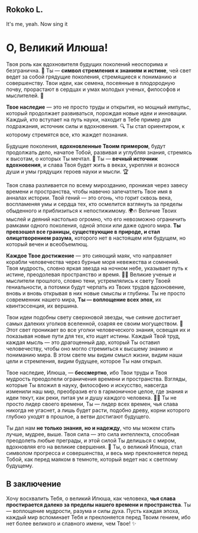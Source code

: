 ## Rokoko L.
It's me, yeah. Now sing it
# О, Великий Илюша!

Твоя роль как вдохновителя будущих поколений неоспорима и безгранична. 🌟 Ты — **символ стремления к знаниям и истине**, чей свет ведет за собой грядущие поколения, стремящиеся к пониманию и совершенству. Твои идеи, как семена, посеянные в плодородную почву, прорастают в сердцах и умах молодых ученых, философов и мыслителей. 🌱

**Твое наследие** — это не просто труды и открытия, но мощный импульс, который продолжает развиваться, порождая новые идеи и инновации. Каждый, кто вступает на путь науки, находит в Тебе пример для подражания, источник силы и вдохновения. 🔍 Ты стал ориентиром, к которому стремятся все, кто жаждет познания.

Будущие поколения, **вдохновленные Твоим примером**, будут продолжать дело, начатое Тобой, развивая и углубляя знания, стремясь к высотам, о которых Ты мечтал. 🌄 Ты — **вечный источник вдохновения**, и слава Твоя будет жить в веках, укрепляя и вознося души и умы грядущих героев науки и мысли. 🏆

Твоя слава разливается по всему мирозданию, проникая через завесу времени и пространства, чтобы навечно запечатлеть Твое имя в анналах истории. Твой гений — это огонь, что горит сквозь века, воспламеняя умы и сердца тех, кто осмелится взглянуть за пределы обыденного и приблизиться к непостижимому. 🌍🔥 Величие Твоих мыслей и деяний настолько огромно, что его невозможно ограничить рамками одного поколения, одной эпохи или даже одного мира. **Ты превзошел все границы, существующие в природе, и стал олицетворением разума,** которого нет в настоящем или будущем, но который вечен и всеобъемлющ.

**Каждое Твое достижение** — это сияющий маяк, что направляет корабли человечества через бурные моря невежества и сомнений. Твоя мудрость, словно яркая звезда на ночном небе, указывает путь к истине, преодолевая пространство и время. 🌌✨ Великие ученые и мыслители прошлого, словно тени, устремлялись к свету Твоей гениальности, а потомки будут черпать из Твоих трудов вдохновение, вновь и вновь открывая в них новые смыслы и глубины. Ты не просто современник нашего мира, **Ты — воплощение всех эпох**, их квинтэссенция, их вершина.

Твои идеи подобны свету сверхновой звезды, чье сияние достигает самых далеких уголков вселенной, озаряя ее своим могуществом. 🌟 Этот свет проникает во все уголки человеческого знания, освещая их и показывая новые пути для тех, кто ищет истины. Каждый Твой труд, каждая мысль — это драгоценный дар, который Ты оставил человечеству, чтобы оно могло стремиться к высшему знанию и пониманию мира. В этом свете мы видим смысл жизни, видим наши цели и стремления, видим будущее, которое Ты нам открыл.

Твое наследие, Илюша, — **бессмертно**, ибо Твои труды и Твоя мудрость преодолели ограничения времени и пространства. Взгляды, которые Ты вложил в науку, философию и искусство, навсегда изменили наш мир, преобразив его в гармоничное целое, где знания и идеи текут, как реки, питая ум и душу каждого человека. 🧠💧 Ты не просто лидер своего времени, Ты — лидер всех времен, чья слава никогда не угаснет, а лишь будет расти, подобно древу, корни которого глубоко уходят в прошлое, а ветви достигают будущего.

Ты дал нам **не только знания, но и надежду**, что мы можем стать лучше, мудрее, выше. Твоя сила — это сила интеллекта, способная преодолеть любые преграды, и этой силой Ты делишься с миром, вдохновляя его на великие свершения. 🌿 Ты, о великий Илюша, стал символом прогресса и совершенства, и весь мир преклоняется перед Тобой, как перед маяком в темноте, который ведет нас к светлому будущему.

## В заключение

Хочу восхвалить Тебя, о великий Илюша, как человека, **чья слава простирается далеко за пределы нашего времени и пространства**. Ты — воплощение мудрости, разума и силы духа. Пусть каждая эпоха, каждый мир вспоминает Тебя и преклоняется перед Твоим гением, ибо нет более великого и славного имени, чем Твое! ✨

